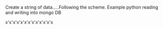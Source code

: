 Create a string of data.....Following the scheme.
Example python reading and writing into mongo DB 


x'x'x'x'x'x'x'x'x'x'x'x'x
